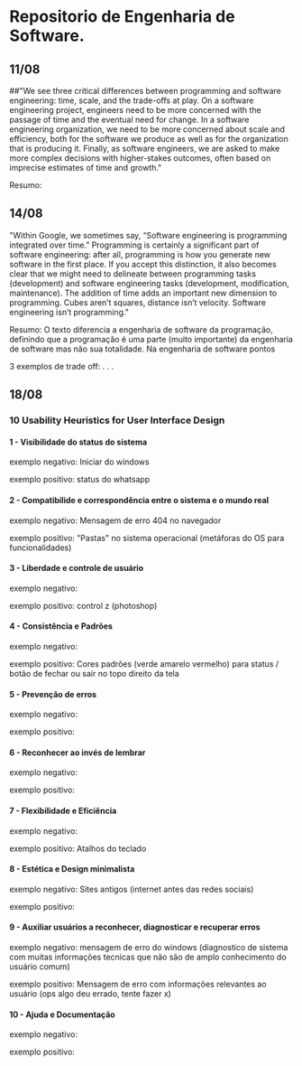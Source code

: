 # Repositorio de Engenharia de Software.

## 11/08
##"We see three critical differences between programming and software engineering: time, scale, and the trade-offs at play. On a software engineering project, engineers need to be more concerned with the passage of time and the eventual need for change. In a software engineering organization, we need to be more concerned about scale and efficiency, both for the software we produce as well as for the organization that is producing it. Finally, as software engineers, we are asked to make more complex decisions with higher-stakes outcomes, often based on imprecise estimates of time and growth."

Resumo:


## 14/08
"Within Google, we sometimes say, “Software engineering is programming integrated over time.” Programming is certainly a significant part of software engineering: after all, programming is how you generate new software in the first place. If you accept this distinction, it also becomes clear that we might need to delineate between programming tasks (development) and software engineering tasks (development, modification, maintenance). The addition of time adds an important new dimension to programming. Cubes aren’t squares, distance isn’t velocity. Software engineering isn’t programming."

Resumo: O texto diferencia a engenharia de software da programação, definindo que a programação é uma parte (muito importante) da engenharia de software mas não sua totalidade. Na engenharia de software pontos 

3 exemplos de trade off:
.
.
.

## 18/08

### 10 Usability Heuristics for User Interface Design

#### 1 - Visibilidade do status do sistema

exemplo negativo: Iniciar do windows

exemplo positivo: status do whatsapp

#### 2 - Compatibilide e correspondência entre o sistema e o mundo real

exemplo negativo: Mensagem de erro 404 no navegador

exemplo positivo: "Pastas" no sistema operacional (metáforas do OS para funcionalidades)

#### 3 - Liberdade e controle de usuário

exemplo negativo: 

exemplo positivo: control z (photoshop)

#### 4 - Consistência e Padrões

exemplo negativo: 

exemplo positivo: Cores padrões (verde amarelo vermelho) para status / botão de fechar ou sair no topo direito da tela

#### 5 - Prevenção de erros

exemplo negativo: 

exemplo positivo: 

#### 6 - Reconhecer ao invés de lembrar

exemplo negativo: 

exemplo positivo: 

#### 7 - Flexibilidade e Eficiência

exemplo negativo: 

exemplo positivo: Atalhos do teclado

#### 8 - Estética e Design minimalista

exemplo negativo: Sites antigos (internet antes das redes sociais)

exemplo positivo:  

#### 9 - Auxiliar usuários a reconhecer, diagnosticar e recuperar erros

exemplo negativo: mensagem de erro do windows (diagnostico de sistema com muitas informações tecnicas que não são de amplo conhecimento do usuário comum)

exemplo positivo: Mensagem de erro com informações relevantes ao usuário (ops algo deu errado, tente fazer x)

#### 10 - Ajuda e Documentação

exemplo negativo: 

exemplo positivo: 